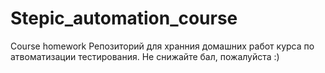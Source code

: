 # Stepic_automation_course
Course homework
Репозиторий для хранния домашних работ курса по атвоматизации тестирования.
Не снижайте бал, пожалуйста :)